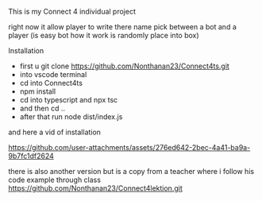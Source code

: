 This is my Connect 4 individual project 

right now it allow player to write there name pick between a bot and a player (is easy bot how it work is randomly place into box)


Installation

- first u git clone https://github.com/Nonthanan23/Connect4ts.git
- into vscode terminal
- cd into Connect4ts
- npm install
- cd into typescript and npx tsc
- and then cd ..
- after that run node dist/index.js
 
 

and here a vid of installation


https://github.com/user-attachments/assets/276ed642-2bec-4a41-ba9a-9b7fc1df2624

there is also another version but is a copy from a teacher where i follow his code example through class
https://github.com/Nonthanan23/Connect4lektion.git
